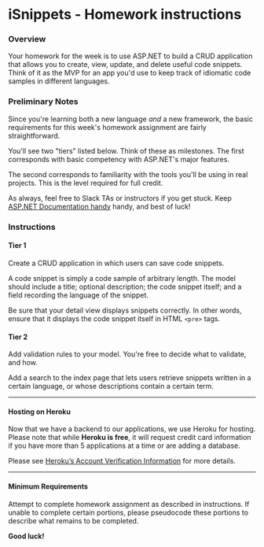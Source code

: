 # iSnippets - Homework instructions

### Overview

Your homework for the week is to use ASP.NET to build a CRUD application that allows you to create, view, update, and delete useful code snippets. Think of it as the MVP for an app you'd use to keep track of idiomatic code samples in different languages.

### Preliminary Notes

Since you're learning both a new language _and_ a new framework, the basic requirements for this week's homework assignment are fairly straightforward. 

You'll see two "tiers" listed below. Think of these as milestones. The first corresponds with basic competency with ASP.NET's major features. 

The second corresponds to familiarity with the tools you'll be using in real projects. This is the level required for full credit.

As always, feel free to Slack TAs or instructors if you get stuck. Keep [ASP.NET Documentation handy](https://docs.asp.net/en/latest/intro.html) handy, and best of luck!

### Instructions

#### Tier 1

Create a CRUD application in which users can save code snippets. 

A code snippet is simply a code sample of arbitrary length. The model should include a title; optional description; the code snippet itself; and a field recording the language of the snippet. 

Be sure that your detail view displays snippets correctly. In other words, ensure that it displays the code snippet itself in HTML `<pre>` tags.

#### Tier 2

Add validation rules to your model. You're free to decide what to validate, and how.

Add a search to the index page that lets users retrieve snippets written in a certain language, or whose descriptions contain a certain term.

- - -

#### Hosting on Heroku

Now that we have a backend to our applications, we use Heroku for hosting. Please note that while **Heroku is free**, it will request credit card information if you have more than 5 applications at a time or are adding a database. 

Please see [Heroku’s Account Verification Information](https://devcenter.heroku.com/articles/account-verification) for more details. 

- - -

#### Minimum Requirements

Attempt to complete homework assignment as described in instructions. If unable to complete certain portions, please pseudocode these portions to describe what remains to be completed.

**Good luck!**
